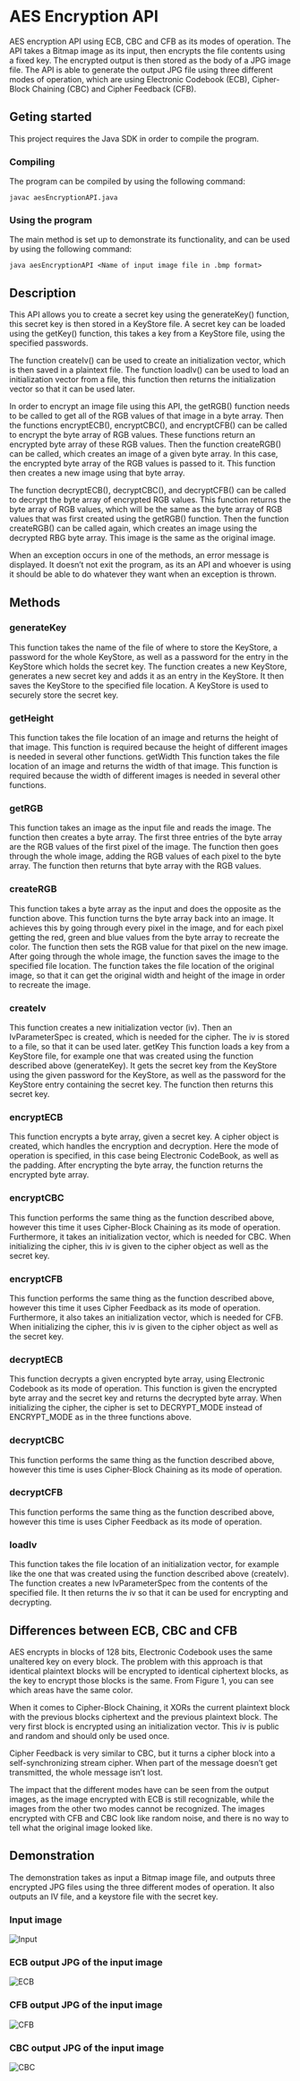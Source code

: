 # AES Encryption API
AES encryption API using ECB, CBC and CFB as its modes of operation. The API takes a Bitmap image as its input, then encrypts the file contents using a fixed key. The encrypted output is then stored as the body of a JPG image file. The API is able to generate the output JPG file using three different modes of operation, which are using Electronic Codebook (ECB), Cipher-Block Chaining (CBC) and Cipher Feedback (CFB).

## Geting started
This project requires the Java SDK in order to compile the program.

### Compiling
The program can be compiled by using the following command:

```
javac aesEncryptionAPI.java
```

### Using the program
The main method is set up to demonstrate its functionality, and can be used by using the following command:

```
java aesEncryptionAPI <Name of input image file in .bmp format>
```

## Description
This API allows you to create a secret key using the generateKey() function, this secret key is then stored in a KeyStore file. A secret key can be loaded using the getKey() function, this takes a key from a KeyStore file, using the specified passwords.

The function createIv() can be used to create an initialization vector, which is then saved in a plaintext file. The function loadIv() can be used to load an initialization vector from a file, this function then returns the initialization vector so that it can be used later.

In order to encrypt an image file using this API, the getRGB() function needs to be called to get all of the RGB values of that image in a byte array. Then the functions encryptECB(), encryptCBC(), and encryptCFB() can be called to encrypt the byte array of RGB values. These functions return an encrypted byte array of these RGB values. Then the function createRGB() can be called, which creates an image of a given byte array. In this case, the encrypted byte array of the RGB values is passed to it. This function then creates a new image using that byte array.

The function decryptECB(), decryptCBC(), and decryptCFB() can be called to decrypt the byte array of encrypted RGB values. This function returns the byte array of RGB values, which will be the same as the byte array of RGB values that was first created using the getRGB() function. Then the function createRGB() can be called again, which creates an image using the decrypted RBG byte array. This image is the same as the original image.

When an exception occurs in one of the methods, an error message is displayed. It doesn’t not exit the program, as its an API and whoever is using it should be able to do whatever they want when an exception is thrown.

## Methods
### generateKey
This function takes the name of the file of where to store the KeyStore, a password for the whole KeyStore, as well as a password for the entry in the KeyStore which holds the secret key. The function creates a new KeyStore, generates a new secret key and adds it as an entry in the KeyStore. It then saves the KeyStore to the specified file location. A KeyStore is used to securely store the secret key.

### getHeight
This function takes the file location of an image and returns the height of that image. This function is required because the height of different images is needed in several other functions.
getWidth
This function takes the file location of an image and returns the width of that image. This function is required because the width of different images is needed in several other functions.

### getRGB
This function takes an image as the input file and reads the image. The function then creates a byte array. The first three entries of the byte array are the RGB values of the first pixel of the image. The function then goes through the whole image, adding the RGB values of each pixel to the byte array. The function then returns that byte array with the RGB values.

### createRGB
This function takes a byte array as the input and does the opposite as the function above. This function turns the byte array back into an image. It achieves this by going through every pixel in the image, and for each pixel getting the red, green and blue values from the byte array to recreate the color. The function then sets the RGB value for that pixel on the new image. After going through the whole image, the function saves the image to the specified file location. The function takes the file location of the original image, so that it can get the original width and height of the image in order to recreate the image.

### createIv
This function creates a new initialization vector (iv). Then an IvParameterSpec is created, which is needed for the cipher. The iv is stored to a file, so that it can be used later.
getKey
This function loads a key from a KeyStore file, for example one that was created using the function described above (generateKey). It gets the secret key from the KeyStore using the given password for the KeyStore, as well as the password for the KeyStore entry containing the secret key. The function then returns this secret key.

### encryptECB
This function encrypts a byte array, given a secret key. A cipher object is created, which handles the encryption and decryption. Here the mode of operation is specified, in this case being Electronic CodeBook, as well as the padding. After encrypting the byte array, the function returns the encrypted byte array.

### encryptCBC
This function performs the same thing as the function described above, however this time it uses Cipher-Block Chaining as its mode of operation. Furthermore, it takes an initialization vector, which is needed for CBC. When initializing the cipher, this iv is given to the cipher object as well as the secret key.

### encryptCFB
This function performs the same thing as the function described above, however this time it uses Cipher Feedback as its mode of operation. Furthermore, it also takes an initialization vector, which is needed for CFB. When initializing the cipher, this iv is given to the cipher object as well as the secret key.

### decryptECB
This function decrypts a given encrypted byte array, using Electronic Codebook as its mode of operation. This function is given the encrypted byte array and the secret key and returns the decrypted byte array. When initializing the cipher, the cipher is set to DECRYPT_MODE instead of ENCRYPT_MODE as in the three functions above.

### decryptCBC
This function performs the same thing as the function described above, however this time is uses Cipher-Block Chaining as its mode of operation.
### decryptCFB
This function performs the same thing as the function described above, however this time is uses Cipher Feedback as its mode of operation.
### loadIv
This function takes the file location of an initialization vector, for example like the one that was created using the function described above (createIv). The function creates a new IvParameterSpec from the contents of the specified file. It then returns the iv so that it can be used for encrypting and decrypting.

## Differences between ECB, CBC and CFB
AES encrypts in blocks of 128 bits, Electronic Codebook uses the same unaltered key on every block. The problem with this approach is that identical plaintext blocks will be encrypted to identical ciphertext blocks, as the key to encrypt those blocks is the same. From Figure 1, you can see which areas have the same color.

When it comes to Cipher-Block Chaining, it XORs the current plaintext block with the previous blocks ciphertext and the previous plaintext block. The very first block is encrypted using an initialization vector. This iv is public and random and should only be used once.

Cipher Feedback is very similar to CBC, but it turns a cipher block into a self-synchronizing stream
cipher. When part of the message doesn’t get transmitted, the whole message isn’t lost.

The impact that the different modes have can be seen from the output images, as the image encrypted
with ECB is still recognizable, while the images from the other two modes cannot be recognized. The
images encrypted with CFB and CBC look like random noise, and there is no way to tell what the
original image looked like.

## Demonstration
The demonstration takes as input a Bitmap image file, and outputs three encrypted JPG files using the three different modes of operation. It also outputs an IV file, and a keystore file with the secret key. 

### Input image
![Input](https://raw.githubusercontent.com/alexbakx/aesEncryptionAPI/master/inputImage.bmp)

### ECB output JPG of the input image
![ECB](https://github.com/alexbakx/aesEncryptionAPI/blob/master/inputImageECBEncrypted.jpg)

### CFB output JPG of the input image
![CFB](https://github.com/alexbakx/aesEncryptionAPI/blob/master/inputImageCFBEncrypted.jpg)

### CBC output JPG of the input image
![CBC](https://github.com/alexbakx/aesEncryptionAPI/blob/master/inputImageCBCEncrypted.jpg)

